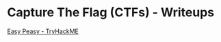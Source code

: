 # Capture The Flag (CTFs) - Writeups

[Easy Peasy - TryHackME](https://TheLant3rn.github.io/blob/main/docs/writeups/easy_peasy-tryhackme_ctf)
